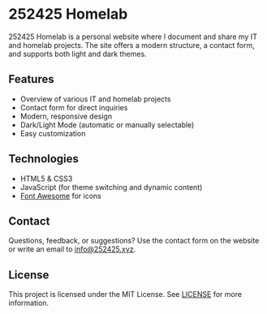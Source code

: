 # 252425 Homelab

252425 Homelab is a personal website where I document and share my IT and homelab projects. The site offers a modern structure, a contact form, and supports both light and dark themes.

## Features

- Overview of various IT and homelab projects
- Contact form for direct inquiries
- Modern, responsive design
- Dark/Light Mode (automatic or manually selectable)
- Easy customization

## Technologies

- HTML5 & CSS3
- JavaScript (for theme switching and dynamic content)
- [Font Awesome](httpss://fontawesome.com/) for icons

## Contact

Questions, feedback, or suggestions? Use the contact form on the website or write an email to info@252425.xyz.

## License

This project is licensed under the MIT License. See [LICENSE](LICENSE) for more information.
